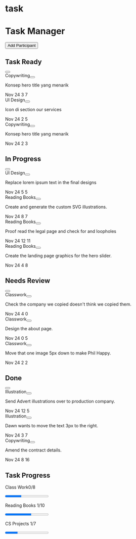 # task

<html>
<head>
   <link rel="stylesheet" href="task.css" >
   <script src="task.js"></script>
</head>
  

 <body>


<div class='app'>
<main class='project'>
<div class='project-info'>
<h1>Task Manager</h1>
<div class='project-participants'>
<span></span>
<span></span>
<span></span>
<button class='project-participants__add'>Add Participant</button>

</div>
</div>
<div class='project-tasks'>
<div class='project-column'>
<div class='project-column-heading'>
<h2 class='project-column-heading__title'>Task Ready</h2><button class='project-column-heading__options'><i class="fas fa-ellipsis-h"></i></button>
</div>
<div class='task' draggable='true'>
<div class='task__tags'><span class='task__tag task__tag--copyright'>Copywriting</span><button class='task__options'><i class="fas fa-ellipsis-h"></i></button></div>
<p>Konsep hero title yang menarik</p>
<div class='task__stats'>
<span><time datetime="2021-11-24T20:00:00"><i class="fas fa-flag"></i>Nov 24</time></span>
<span><i class="fas fa-comment"></i>3</span>
<span><i class="fas fa-paperclip"></i>7</span>
<span class='task__owner'></span>
</div>
</div>

<div class='task' draggable='true'>
<div class='task__tags'><span class='task__tag task__tag--design'>UI Design</span><button class='task__options'><i class="fas fa-ellipsis-h"></i></button></div>
<p>Icon di section our services</p>
<div class='task__stats'>
<span><time datetime="2021-11-24T20:00:00"><i class="fas fa-flag"></i>Nov 24</time></span>
<span><i class="fas fa-comment"></i>2</span>
<span><i class="fas fa-paperclip"></i>5</span>
<span class='task__owner'></span>
</div>
</div>

<div class='task' draggable='true'>
<div class='task__tags'><span class='task__tag task__tag--copyright'>Copywriting</span><button class='task__options'><i class="fas fa-ellipsis-h"></i></button></div>
<p>Konsep hero title yang menarik</p>
<div class='task__stats'>
<span><time datetime="2021-11-24T20:00:00"><i class="fas fa-flag"></i>Nov 24</time></span>
<span><i class="fas fa-comment"></i>2</span>
<span><i class="fas fa-paperclip"></i>3</span>
<span class='task__owner'></span>
</div>
</div>
</div>
<div class='project-column'><div class='project-column-heading'>
<h2 class='project-column-heading__title'>In Progress</h2><button class='project-column-heading__options'><i class="fas fa-ellipsis-h"></i></button>
</div>

<div class='task' draggable='true'>
<div class='task__tags'><span class='task__tag task__tag--design'>UI Design</span><button class='task__options'><i class="fas fa-ellipsis-h"></i></button></div>
<p>Replace lorem ipsum text in the final designs</p>
<div class='task__stats'>
<span><time datetime="2021-11-24T20:00:00"><i class="fas fa-flag"></i>Nov 24</time></span>
<span><i class="fas fa-comment"></i>5</span>
<span><i class="fas fa-paperclip"></i>5</span> 
<span class='task__owner'></span>
</div>
</div>

<div class='task' draggable='true'>
<div class='task__tags'><span class='task__tag task__tag--illustration'>Reading Books</span><button class='task__options'><i class="fas fa-ellipsis-h"></i></button></div>
<p>Create and generate the custom SVG illustrations.</p>
<div class='task__stats'>
<span><time datetime="2021-11-24T20:00:00"><i class="fas fa-flag"></i>Nov 24</time></span>
<span><i class="fas fa-comment"></i>8</span>
<span><i class="fas fa-paperclip"></i>7</span>
<span class='task__owner'></span>
</div>
</div>

<div class='task' draggable='true'>
<div class='task__tags'><span class='task__tag task__tag--copyright'>Reading Books</span><button class='task__options'><i class="fas fa-ellipsis-h"></i></button></div>
<p>Proof read the legal page and check for and loopholes</p>
<div class='task__stats'>
<span><time datetime="2021-11-24T20:00:00"><i class="fas fa-flag"></i>Nov 24</time></span>
<span><i class="fas fa-comment"></i>12</span>
<span><i class="fas fa-paperclip"></i>11</span>
<span class='task__owner'></span>
</div>
</div>

<div class='task' draggable='true'>
<div class='task__tags'><span class='task__tag task__tag--illustration'>Reading Books</span><button class='task__options'><i class="fas fa-ellipsis-h"></i></button></div>
<p>Create the landing page graphics for the hero slider.</p>
<div class='task__stats'>
<span><time datetime="2021-11-24T20:00:00"><i class="fas fa-flag"></i>Nov 24</time></span>
<span><i class="fas fa-comment"></i>4</span>
<span><i class="fas fa-paperclip"></i>8</span>
<span class='task__owner'></span>
</div>
</div>

</div>
<div class='project-column'><div class='project-column-heading'>
<h2 class='project-column-heading__title'>Needs Review</h2><button class='project-column-heading__options'><i class="fas fa-ellipsis-h"></i></button>
</div>

<div class='task' draggable='true'>
<div class='task__tags'><span class='task__tag task__tag--copyright'>Classwork</span><button class='task__options'><i class="fas fa-ellipsis-h"></i></button></div>
<p>Check the company we copied doesn't think we copied them.</p>
<div class='task__stats'>
<span><time datetime="2021-11-24T20:00:00"><i class="fas fa-flag"></i>Nov 24</time></span>
<span><i class="fas fa-comment"></i>4</span>
<span><i class="fas fa-paperclip"></i>0</span>
<span class='task__owner'></span>
</div>
</div>
<div class='task' draggable='true'>
<div class='task__tags'><span class='task__tag task__tag--design'>Classwork</span><button class='task__options'><i class="fas fa-ellipsis-h"></i></button></div>
<p>Design the about page.</p>
<div class='task__stats'>
<span><time datetime="2021-11-24T20:00:00"><i class="fas fa-flag"></i>Nov 24</time></span>
<span><i class="fas fa-comment"></i>0</span>
<span><i class="fas fa-paperclip"></i>5</span>
<span class='task__owner'></span>
</div>
</div>
<div class='task' draggable='true'>
<div class='task__tags'><span class='task__tag task__tag--illustration'>Classwork</span><button class='task__options'><i class="fas fa-ellipsis-h"></i></button></div>
<p>Move that one image 5px down to make Phil Happy.</p>
<div class='task__stats'>
<span><time datetime="2021-11-24T20:00:00"><i class="fas fa-flag"></i>Nov 24</time></span>
<span><i class="fas fa-comment"></i>2</span>
<span><i class="fas fa-paperclip"></i>2</span>
<span class='task__owner'></span>
</div>
</div>
</div>
<div class='project-column'><div class='project-column-heading'>
<h2 class='project-column-heading__title'>Done</h2><button class='project-column-heading__options'><i class="fas fa-ellipsis-h"></i></button>
</div>

<div class='task' draggable='true'>
<div class='task__tags'><span class='task__tag task__tag--illustration'>Illustration</span><button class='task__options'><i class="fas fa-ellipsis-h"></i></button></div>
<p>Send Advert illustrations over to production company.</p>
<div class='task__stats'>
<span><time datetime="2021-11-24T20:00:00"><i class="fas fa-flag"></i>Nov 24</time></span>
<span><i class="fas fa-comment"></i>12</span>
<span><i class="fas fa-paperclip"></i>5</span>
<span class='task__owner'></span>
</div>
</div>

<div class='task' draggable='true'>
<div class='task__tags'><span class='task__tag task__tag--illustration'>Illustration</span><button class='task__options'><i class="fas fa-ellipsis-h"></i></button></div>
<p>Dawn wants to move the text 3px to the right.</p>
<div class='task__stats'>
<span><time datetime="2021-11-24T20:00:00"><i class="fas fa-flag"></i>Nov 24</time></span>
<span><i class="fas fa-comment"></i>3</span>
<span><i class="fas fa-paperclip"></i>7</span>
<span class='task__owner'></span>
</div>
</div>

<div class='task' draggable='true'>
<div class='task__tags'><span class='task__tag task__tag--copyright'>Copywriting</span><button class='task__options'><i class="fas fa-ellipsis-h"></i></button></div>
<p>Amend the contract details.</p>
<div class='task__stats'>
<span><time datetime="2021-11-24T20:00:00"><i class="fas fa-flag"></i>Nov 24</time></span>
<span><i class="fas fa-comment"></i>8</span>
<span><i class="fas fa-paperclip"></i>16</span>
<span class='task__owner'></span>
</div>
</div>

</div>

</div>
</main>
<aside class='task-details'>
<div class='tag-progress'>
<h2>Task Progress</h2>
<div class='tag-progress'>
<p>Class Work<span>0/8</span></p>
<progress class="progress progress--copyright" max="8" value="3"> 3 </progress>
</div>
<div class='tag-progress'>
<p>Reading Books <span>1/10</span></p>
<progress class="progress progress--illustration" max="10" value="6"> 6 </progress>
</div>
<div class='tag-progress'>
<p>CS Projects <span>1/7</span></p>
<progress class="progress progress--design" max="7" value="2"> 2 </progress>
</div>
</div>

</body>
</html>


